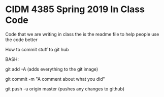 # CIDM 4385 Spring 2019 In Class Code

Code that we are writing in class
the is the readme file to help people use the code better

How to commit stuff to git hub

BASH:

git add -A  (adds everything to the git image)

git commit -m "A comment about what you did"

git push -u origin master (pushes any changes to github)